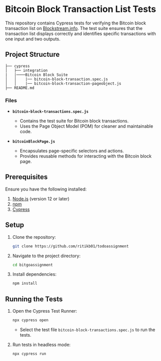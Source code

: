 # Bitcoin Block Transaction List Tests

This repository contains Cypress tests for verifying the Bitcoin block transaction list on [Blockstream.info](https://blockstream.info). The test suite ensures that the transaction list displays correctly and identifies specific transactions with one input and two outputs.

## Project Structure

```
├── cypress
│   ├── integration
|   |────Bitcoin Block Suite
│   │    |── bitcoin-block-transaction.spec.js
│   │    |── bitcoin-block-transaction-pageobject.js
├── README.md
```

### Files

- **`bitcoin-block-transactions.spec.js`**
  - Contains the test suite for Bitcoin block transactions.
  - Uses the Page Object Model (POM) for cleaner and maintainable code.

- **`bitcoinBlockPage.js`**
  - Encapsulates page-specific selectors and actions.
  - Provides reusable methods for interacting with the Bitcoin block page.

## Prerequisites

Ensure you have the following installed:

1. [Node.js](https://nodejs.org/) (version 12 or later)
2. [npm](https://www.npmjs.com/)
3. [Cypress](https://www.cypress.io/)

## Setup

1. Clone the repository:
   ```bash
   git clone https://github.com/ritikb01/todoassignment
   ```

2. Navigate to the project directory:
   ```bash
   cd bitgoassignment
   ```

3. Install dependencies:
   ```bash
   npm install
   ```

## Running the Tests

1. Open the Cypress Test Runner:
   ```bash
   npx cypress open
   ```
   - Select the test file `bitcoin-block-transactions.spec.js` to run the tests.

2. Run tests in headless mode:
   ```bash
   npx cypress run
   ```